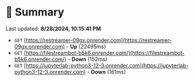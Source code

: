 # 📖 Summary
Last updated: **8/28/2024, 10:15:41 PM**

- `GET` [https://restreamer-09gx.onrender.com](https://restreamer-09gx.onrender.com) - **Up** (22495ms)
- `GET` [https://filestreambot-b5k6.onrender.com/](https://filestreambot-b5k6.onrender.com/) - **Down** (152ms)
- `GET` [https://jupyterlab-python3-12-3.onrender.com](https://jupyterlab-python3-12-3.onrender.com) - **Down** (161ms)

